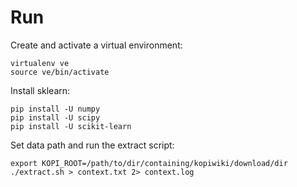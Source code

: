 Run
===

Create and activate a virtual environment:
```
virtualenv ve
source ve/bin/activate
```

Install sklearn:
```
pip install -U numpy
pip install -U scipy
pip install -U scikit-learn
```

Set data path and run the extract script:
```
export KOPI_ROOT=/path/to/dir/containing/kopiwiki/download/dir
./extract.sh > context.txt 2> context.log
```
